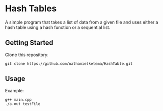 # Hash Tables

A simple program that takes a list of data from a given file and uses either a hash table using a hash function or a sequential list.


## Getting Started

Clone this repository:
```console 
git clone https://github.com/nathanielketema/HashTable.git

```

## Usage

Example:
```console
g++ main.cpp 
./a.out testFile
```

